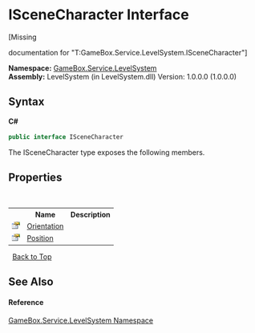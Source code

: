 # ISceneCharacter Interface
 

\[Missing <summary> documentation for "T:GameBox.Service.LevelSystem.ISceneCharacter"\]

**Namespace:**&nbsp;<a href="624c2ca8-2880-f7a3-3eb1-01587cc3f61e">GameBox.Service.LevelSystem</a><br />**Assembly:**&nbsp;LevelSystem (in LevelSystem.dll) Version: 1.0.0.0 (1.0.0.0)

## Syntax

**C#**<br />
``` C#
public interface ISceneCharacter
```

The ISceneCharacter type exposes the following members.


## Properties
&nbsp;<table><tr><th></th><th>Name</th><th>Description</th></tr><tr><td>![Public property](media/pubproperty.gif "Public property")</td><td><a href="556e5a6a-f019-3b1d-2f1f-e4a66e9bede0">Orientation</a></td><td></td></tr><tr><td>![Public property](media/pubproperty.gif "Public property")</td><td><a href="d7ed10fe-5980-2e2b-2b7a-f9719cf8cc20">Position</a></td><td></td></tr></table>&nbsp;
<a href="#iscenecharacter-interface">Back to Top</a>

## See Also


#### Reference
<a href="624c2ca8-2880-f7a3-3eb1-01587cc3f61e">GameBox.Service.LevelSystem Namespace</a><br />